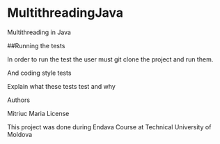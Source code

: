 # MultithreadingJava
Multithreading in Java

##Running the tests

In order to run the test the user must git clone the project and run them.

And coding style tests

Explain what these tests test and why

Authors

Mitriuc Maria
License

This project was done during Endava Course at Technical University of Moldova
